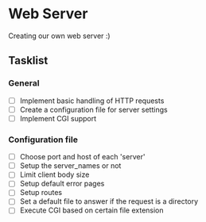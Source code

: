 # Web Server
Creating our own web server :)
## Tasklist
### General
- [ ] Implement basic handling of HTTP requests
- [ ] Create a configuration file for server settings
- [ ] Implement CGI support
### Configuration file
- [ ] Choose port and host of each 'server'
- [ ] Setup the server_names or not
- [ ] Limit client body size
- [ ] Setup default error pages
- [ ] Setup routes
- [ ] Set a default file to answer if the request is a directory
- [ ] Execute CGI based on certain file extension
